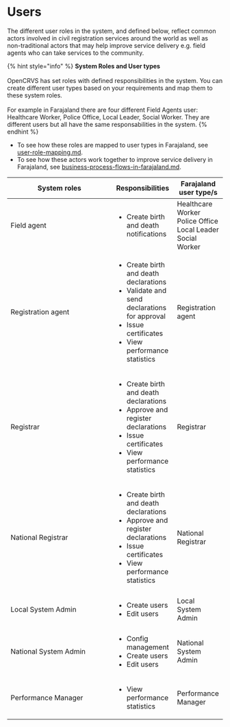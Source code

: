 # Users

The different user roles in the system, and defined below, reflect common actors involved in civil registration services around the world as well as non-traditional actors that may help improve service delivery e.g. field agents who can take services to the community.

{% hint style="info" %}
**System Roles and User types**\
\
OpenCRVS has set roles with defined responsibilities in the system. You can create different user types based on your requirements and map them to these system roles. \
\
For example in Farajaland there are four different Field Agents user: Healthcare Worker, Police Office, Local Leader, Social Worker. They are different users but all have the same responsabilities in the system.
{% endhint %}

* To see how these roles are mapped to user types in Farajaland, see [user-role-mapping.md](../../default-configuration/opencrvs-configuration-in-farajaland/user-role-mapping.md "mention").
* To see how these actors work together to improve service delivery in Farajaland, see [business-process-flows-in-farajaland.md](../../default-configuration/business-process-flows-in-farajaland.md "mention").

<table><thead><tr><th width="228.08182370999793">System roles</th><th>Responsibilities</th><th>Farajaland user type/s</th></tr></thead><tbody><tr><td>Field agent</td><td><ul><li>Create birth and death notifications</li></ul></td><td>Healthcare Worker<br>Police Office<br>Local Leader<br>Social Worker</td></tr><tr><td>Registration agent</td><td><ul><li>Create birth and death declarations</li><li>Validate and send declarations for approval</li><li>Issue certificates</li><li>View performance statistics</li></ul></td><td>Registration agent</td></tr><tr><td>Registrar</td><td><ul><li>Create birth and death declarations</li><li>Approve and register declarations</li><li>Issue certificates</li><li>View performance statistics</li></ul></td><td>Registrar</td></tr><tr><td>National Registrar</td><td><ul><li>Create birth and death declarations</li><li>Approve and register declarations</li><li>Issue certificates</li><li>View performance statistics</li></ul></td><td>National Registrar</td></tr><tr><td>Local System Admin</td><td><ul><li>Create users</li><li>Edit users</li></ul></td><td>Local System Admin</td></tr><tr><td>National System Admin</td><td><ul><li>Config management</li><li>Create users</li><li>Edit users</li></ul></td><td>National System Admin</td></tr><tr><td>Performance Manager</td><td><ul><li>View performance statistics</li></ul></td><td>Performance Manager</td></tr></tbody></table>
